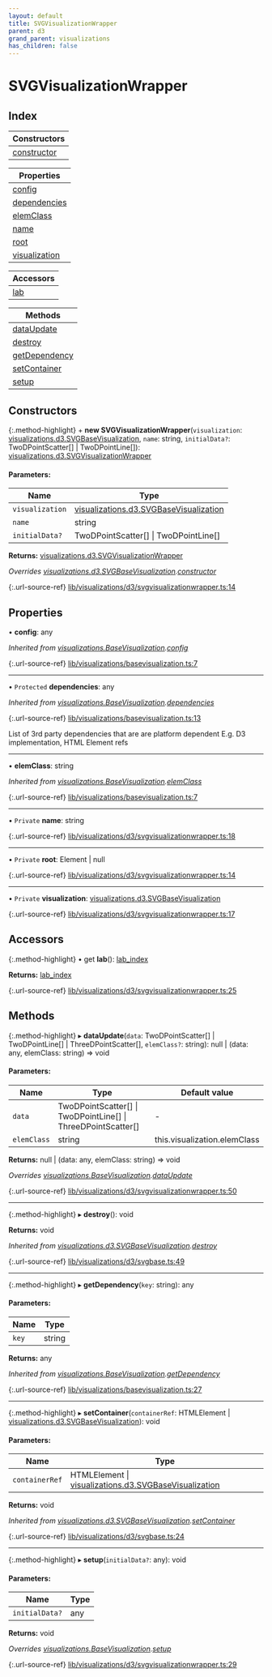 ```yaml
---
layout: default
title: SVGVisualizationWrapper
parent: d3
grand_parent: visualizations
has_children: false
---
```


# SVGVisualizationWrapper

## Index

| Constructors |
|-----------|
| [constructor](#constructor) |

| Properties |
|-----------|
| [config](#config) |
| [dependencies](#dependencies) |
| [elemClass](#elemclass) |
| [name](#name) |
| [root](#root) |
| [visualization](#visualization) |

| Accessors |
|-----------|
| [lab](#lab) |

| Methods |
|-----------|
| [dataUpdate](#dataupdate) |
| [destroy](#destroy) |
| [getDependency](#getdependency) |
| [setContainer](#setcontainer) |
| [setup](#setup) |

## Constructors

{:.method-highlight}
\+ **new SVGVisualizationWrapper**(`visualization`: [visualizations.d3.SVGBaseVisualization](../visualizations_d3_svgbasevisualization), `name`: string, `initialData?`: TwoDPointScatter[] \| TwoDPointLine[]): [visualizations.d3.SVGVisualizationWrapper](../visualizations_d3_svgvisualizationwrapper)

#### Parameters:

Name | Type |
------ | ------ |
`visualization` | [visualizations.d3.SVGBaseVisualization](../visualizations_d3_svgbasevisualization) |
`name` | string |
`initialData?` | TwoDPointScatter[] \| TwoDPointLine[] |

**Returns:** [visualizations.d3.SVGVisualizationWrapper](../visualizations_d3_svgvisualizationwrapper)

*Overrides [visualizations.d3.SVGBaseVisualization](../visualizations_d3_svgbasevisualization).[constructor](../visualizations_d3_svgbasevisualization#constructor)*

{:.url-source-ref}
[lib/visualizations/d3/svgvisualizationwrapper.ts:14](https://github.com/ascentcore/dataspot/blob/91cc0ab/lib/visualizations/d3/svgvisualizationwrapper.ts#L14)

## Properties

•  **config**: any

*Inherited from [visualizations.BaseVisualization](../visualizations_basevisualization).[config](../visualizations_basevisualization#config)*

{:.url-source-ref}
[lib/visualizations/basevisualization.ts:7](https://github.com/ascentcore/dataspot/blob/91cc0ab/lib/visualizations/basevisualization.ts#L7)

___

• `Protected` **dependencies**: any

*Inherited from [visualizations.BaseVisualization](../visualizations_basevisualization).[dependencies](../visualizations_basevisualization#dependencies)*

{:.url-source-ref}
[lib/visualizations/basevisualization.ts:13](https://github.com/ascentcore/dataspot/blob/91cc0ab/lib/visualizations/basevisualization.ts#L13)

List of 3rd party dependencies that are are platform dependent
E.g. D3 implementation, HTML Element refs

___

•  **elemClass**: string

*Inherited from [visualizations.BaseVisualization](../visualizations_basevisualization).[elemClass](../visualizations_basevisualization#elemclass)*

{:.url-source-ref}
[lib/visualizations/basevisualization.ts:7](https://github.com/ascentcore/dataspot/blob/91cc0ab/lib/visualizations/basevisualization.ts#L7)

___

• `Private` **name**: string

{:.url-source-ref}
[lib/visualizations/d3/svgvisualizationwrapper.ts:18](https://github.com/ascentcore/dataspot/blob/91cc0ab/lib/visualizations/d3/svgvisualizationwrapper.ts#L18)

___

• `Private` **root**: Element \| null

{:.url-source-ref}
[lib/visualizations/d3/svgvisualizationwrapper.ts:14](https://github.com/ascentcore/dataspot/blob/91cc0ab/lib/visualizations/d3/svgvisualizationwrapper.ts#L14)

___

• `Private` **visualization**: [visualizations.d3.SVGBaseVisualization](../visualizations_d3_svgbasevisualization)

{:.url-source-ref}
[lib/visualizations/d3/svgvisualizationwrapper.ts:17](https://github.com/ascentcore/dataspot/blob/91cc0ab/lib/visualizations/d3/svgvisualizationwrapper.ts#L17)

## Accessors

{:.method-highlight}
• get **lab**(): [lab\_index](../lab_index)

**Returns:** [lab\_index](../lab_index)

{:.url-source-ref}
[lib/visualizations/d3/svgvisualizationwrapper.ts:25](https://github.com/ascentcore/dataspot/blob/91cc0ab/lib/visualizations/d3/svgvisualizationwrapper.ts#L25)

## Methods

{:.method-highlight}
▸ **dataUpdate**(`data`: TwoDPointScatter[] \| TwoDPointLine[] \| ThreeDPointScatter[], `elemClass?`: string): null \| (data: any, elemClass: string) => void

#### Parameters:

Name | Type | Default value |
------ | ------ | ------ |
`data` | TwoDPointScatter[] \| TwoDPointLine[] \| ThreeDPointScatter[] | - |
`elemClass` | string | this.visualization.elemClass |

**Returns:** null \| (data: any, elemClass: string) => void

*Overrides [visualizations.BaseVisualization](../visualizations_basevisualization).[dataUpdate](../visualizations_basevisualization#dataupdate)*

{:.url-source-ref}
[lib/visualizations/d3/svgvisualizationwrapper.ts:50](https://github.com/ascentcore/dataspot/blob/91cc0ab/lib/visualizations/d3/svgvisualizationwrapper.ts#L50)

___

{:.method-highlight}
▸ **destroy**(): void

**Returns:** void

*Inherited from [visualizations.d3.SVGBaseVisualization](../visualizations_d3_svgbasevisualization).[destroy](../visualizations_d3_svgbasevisualization#destroy)*

{:.url-source-ref}
[lib/visualizations/d3/svgbase.ts:49](https://github.com/ascentcore/dataspot/blob/91cc0ab/lib/visualizations/d3/svgbase.ts#L49)

___

{:.method-highlight}
▸ **getDependency**(`key`: string): any

#### Parameters:

Name | Type |
------ | ------ |
`key` | string |

**Returns:** any

*Inherited from [visualizations.BaseVisualization](../visualizations_basevisualization).[getDependency](../visualizations_basevisualization#getdependency)*

{:.url-source-ref}
[lib/visualizations/basevisualization.ts:27](https://github.com/ascentcore/dataspot/blob/91cc0ab/lib/visualizations/basevisualization.ts#L27)

___

{:.method-highlight}
▸ **setContainer**(`containerRef`: HTMLElement \| [visualizations.d3.SVGBaseVisualization](../visualizations_d3_svgbasevisualization)): void

#### Parameters:

Name | Type |
------ | ------ |
`containerRef` | HTMLElement \| [visualizations.d3.SVGBaseVisualization](../visualizations_d3_svgbasevisualization) |

**Returns:** void

*Inherited from [visualizations.d3.SVGBaseVisualization](../visualizations_d3_svgbasevisualization).[setContainer](../visualizations_d3_svgbasevisualization#setcontainer)*

{:.url-source-ref}
[lib/visualizations/d3/svgbase.ts:24](https://github.com/ascentcore/dataspot/blob/91cc0ab/lib/visualizations/d3/svgbase.ts#L24)

___

{:.method-highlight}
▸ **setup**(`initialData?`: any): void

#### Parameters:

Name | Type |
------ | ------ |
`initialData?` | any |

**Returns:** void

*Overrides [visualizations.BaseVisualization](../visualizations_basevisualization).[setup](../visualizations_basevisualization#setup)*

{:.url-source-ref}
[lib/visualizations/d3/svgvisualizationwrapper.ts:29](https://github.com/ascentcore/dataspot/blob/91cc0ab/lib/visualizations/d3/svgvisualizationwrapper.ts#L29)
